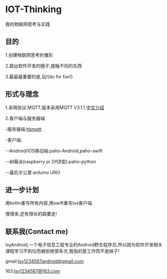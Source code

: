 # IOT-Thinking
我的物联网思考与实践

## 目的
1.创建物联网思考的雏形

2.跳出软件开发的圈子,接触不同的东西

3.最最最重要的是,玩!(do for fun!)

## 形式与理念
1.采用协议:MQTT,版本采用MQTT V3.1.1
  [中文介绍](https://github.com/mcxiaoke/mqtt)

2.客户端与服务器端

-服务器端:[hbmqtt](https://github.com/beerfactory/hbmqtt)

-客户端:

--Android/IOS移动端:paho-Android,paho-swift

--树莓派(raspberry pi 2代B型):paho-python

--最后半公里:arduino UNO

## 进一步计划

用kotlin重写所有内容,用swift重写ios客户端.

慢慢来,还有很长的路要走!

## 联系我(Contact me)
lsyAndroid,一个电子信息工程专业的Android野生程序员,所以因为软件开发相关课程学习不到位而被拒绝很多次,我指的是工作而不是妹子!

gmail:lsy1234567android@gmail.com

163:lsy1234567@163.com
